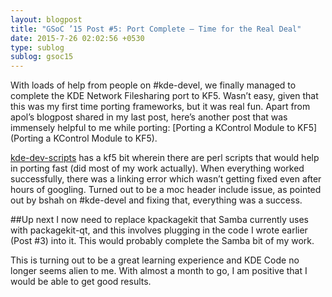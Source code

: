 ```yaml
---
layout: blogpost
title: "GSoC ’15 Post #5: Port Complete – Time for the Real Deal"
date: 2015-7-26 02:02:56 +0530
type: sublog
sublog: gsoc15
---
```

With loads of help from people on #kde-devel, we finally managed to complete the KDE Network Filesharing port to KF5. Wasn’t easy, given that this was my first time porting frameworks, but it was real fun. Apart from apol’s blogpost shared in my last post, here’s another post that was immensely helpful to me while porting: [Porting a KControl Module to KF5](Porting a KControl Module to KF5).

[kde-dev-scripts](https://projects.kde.org/projects/kde/kdesdk/kde-dev-scripts) has a kf5 bit wherein there are perl scripts that would help in porting fast (did most of my work actually). When everything worked successfully, there was a linking error which wasn’t getting fixed even after hours of googling. Turned out to be a moc header include issue, as pointed out by bshah on #kde-devel and fixing that, everything was a success.

##Up next
I now need to replace kpackagekit that Samba currently uses with packagekit-qt, and this involves plugging in the code I wrote earlier (Post \#3) into it. This would probably complete the Samba bit of my work.

This is turning out to be a great learning experience and KDE Code no longer seems alien to me. With almost a month to go, I am positive that I would be able to get good results.
